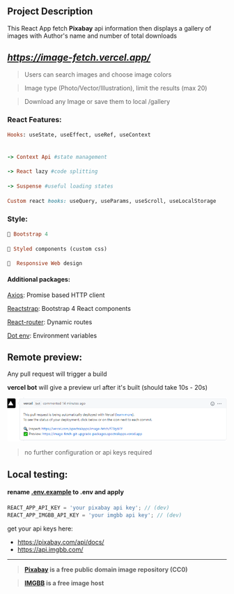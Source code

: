 ## Project Description

This React App fetch **Pixabay** api information then displays a gallery of images with Author's name and number of total downloads

## _https://image-fetch.vercel.app/_

> Users can search images and choose image colors

> Image type (Photo/Vector/Illustration), limit the results (max 20)

> Download any Image or save them to local /gallery

### React Features:

```rb
Hooks: useState, useEffect, useRef, useContext


-> Context Api #state management

-> React lazy #code splitting

-> Suspense #useful loading states

Custom react hooks: useQuery, useParams, useScroll, useLocalStorage
```

### Style:

```rb
🔷 Bootstrap 4

💅 Styled components (custom css)

📱  Responsive Web design
```

#### Additional packages:

[Axios](https://github.com/axios/axios): Promise based HTTP client

[Reactstrap](https://reactstrap.github.io/): Bootstrap 4 React components

[React-router](https://reactrouter.com/): Dynamic routes

[Dot env](https://www.npmjs.com/package/dotenv): Environment variables

## Remote preview:

Any pull request will trigger a build

**vercel bot** will give a preview url after it's built (should take 10s - 20s)

![vercel bot example](./.github/images/vercel-bot.png)

> no further configuration or api keys required

## Local testing:

#### rename [.env.example](.env.example) to **.env** and apply

```js
REACT_APP_API_KEY = 'your pixabay api key'; // (dev)
REACT_APP_IMGBB_API_KEY = 'your imgbb api key'; // (dev)
```

get your api keys here:

- https://pixabay.com/api/docs/
- https://api.imgbb.com/

<hr>

> **[Pixabay](https://pixabay.com/) is a free public domain image repository (CC0)**

<!-- > used for getting images -->

> **[IMGBB](https://imgbb.com/) is a free image host**

<!-- >used for saving in /gallery page -->

<!-- _Related project: [spectralapps/image-crop](https://github.com/spectralapps/image-crop)_ -->
